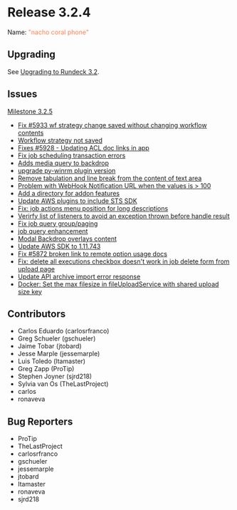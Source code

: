 # Release 3.2.4

Name: <span style="color: coral"><span class="glyphicon glyphicon-phone"></span> "nacho coral phone"</span>

## Upgrading

See [Upgrading to Rundeck 3.2](/upgrading/upgrading-to-rundeck-3.2.html).

## Issues

[Milestone 3.2.5](https://github.com/rundeck/rundeck/milestone/139)

* [Fix #5933 wf strategy change saved without changing workflow contents](https://github.com/rundeck/rundeck/pull/5934)
* [Workflow strategy not saved](https://github.com/rundeck/rundeck/issues/5933)
* [Fixes #5928 - Updating ACL doc links in app](https://github.com/rundeck/rundeck/pull/5929)
* [Fix job scheduling transaction errors](https://github.com/rundeck/rundeck/pull/5923)
* [Adds media query to backdrop](https://github.com/rundeck/rundeck/pull/5915)
* [upgrade py-winrm plugin version](https://github.com/rundeck/rundeck/pull/5914)
* [Remove tabulation and line break from the content of text area](https://github.com/rundeck/rundeck/pull/5912)
* [Problem with WebHook Notification URL when the values is \> 100](https://github.com/rundeck/rundeck/issues/5911)
* [Add a directory for addon features](https://github.com/rundeck/rundeck/pull/5908)
* [Update AWS plugins to include STS SDK](https://github.com/rundeck/rundeck/pull/5905)
* [Fix: job actions menu position for long descriptions](https://github.com/rundeck/rundeck/pull/5904)
* [Verirfy list of listeners to avoid an exception thrown before handle result](https://github.com/rundeck/rundeck/pull/5902)
* [Fix job query group/paging](https://github.com/rundeck/rundeck/pull/5897)
* [job query enhancement](https://github.com/rundeck/rundeck/pull/5896)
* [Modal Backdrop overlays content](https://github.com/rundeck/rundeck/issues/5893)
* [Update AWS SDK to 1.11.743](https://github.com/rundeck/rundeck/pull/5882)
* [Fix #5872 broken link to remote option usage docs](https://github.com/rundeck/rundeck/pull/5873)
* [Fix: delete all executions checkbox doesn't work in job delete form from upload page](https://github.com/rundeck/rundeck/pull/5839)
* [Update API archive import error response](https://github.com/rundeck/rundeck/pull/5833)
* [Docker: Set the max filesize in fileUploadService with shared upload size key](https://github.com/rundeck/rundeck/pull/5411)

## Contributors

* Carlos Eduardo (carlosrfranco)
* Greg Schueler (gschueler)
* Jaime Tobar (jtobard)
* Jesse Marple (jessemarple)
* Luis Toledo (ltamaster)
* Greg Zapp (ProTip)
* Stephen Joyner (sjrd218)
* Sylvia van Os (TheLastProject)
* carlos
* ronaveva

## Bug Reporters

* ProTip
* TheLastProject
* carlosrfranco
* gschueler
* jessemarple
* jtobard
* ltamaster
* ronaveva
* sjrd218

